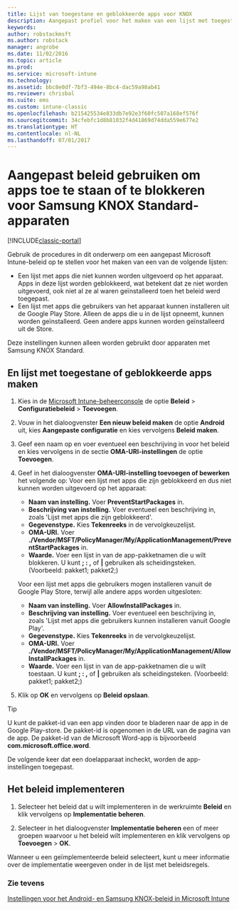 ```yaml
---
title: Lijst van toegestane en geblokkeerde apps voor KNOX
description: Aangepast profiel voor het maken van een lijst met toegestane en geblokkeerde apps voor KNOX.
keywords: 
author: robstackmsft
ms.author: robstack
manager: angrobe
ms.date: 11/02/2016
ms.topic: article
ms.prod: 
ms.service: microsoft-intune
ms.technology: 
ms.assetid: bbc8e0df-7bf3-494e-8bc4-dac59a98ab41
ms.reviewer: chrisbal
ms.suite: ems
ms.custom: intune-classic
ms.openlocfilehash: b215425534e833db7e92e3f60fc507a168ef576f
ms.sourcegitcommit: 34cfebfc1d8b81032f4d41869d74dda559e677e2
ms.translationtype: HT
ms.contentlocale: nl-NL
ms.lasthandoff: 07/01/2017
---
```

# <a name="use-custom-policies-to-allow-and-block-apps-for-samsung-knox-standard-devices"></a>Aangepast beleid gebruiken om apps toe te staan of te blokkeren voor Samsung KNOX Standard-apparaten

[!INCLUDE[classic-portal](../includes/classic-portal.md)]

Gebruik de procedures in dit onderwerp om een aangepast Microsoft Intune-beleid op te stellen voor het maken van een van de volgende lijsten:

- Een lijst met apps die niet kunnen worden uitgevoerd op het apparaat. Apps in deze lijst worden geblokkeerd, wat betekent dat ze niet worden uitgevoerd, ook niet al ze al waren geïnstalleerd toen het beleid werd toegepast.
- Een lijst met apps die gebruikers van het apparaat kunnen installeren uit de Google Play Store. Alleen de apps die u in de lijst opneemt, kunnen worden geïnstalleerd. Geen andere apps kunnen worden geïnstalleerd uit de Store.

Deze instellingen kunnen alleen worden gebruikt door apparaten met Samsung KNOX Standard.

## <a name="to-create-an-allowed-or-blocked-app-list"></a>En lijst met toegestane of geblokkeerde apps maken

1. Kies in de [Microsoft Intune-beheerconsole](https://manage.microsoft.com/) de optie **Beleid** &gt; **Configuratiebeleid** &gt; **Toevoegen**.
2. Vouw in het dialoogvenster **Een nieuw beleid maken** de optie **Android** uit, kies **Aangepaste configuratie** en kies vervolgens **Beleid maken**.
3. Geef een naam op en voer eventueel een beschrijving in voor het beleid en kies vervolgens in de sectie **OMA-URI-instellingen** de optie **Toevoegen**.
4. Geef in het dialoogvenster **OMA-URI-instelling toevoegen of bewerken** het volgende op: Voor een lijst met apps die zijn geblokkeerd en dus niet kunnen worden uitgevoerd op het apparaat:
    
    - **Naam van instelling.** Voer **PreventStartPackages** in.
    - **Beschrijving van instelling.** Voer eventueel een beschrijving in, zoals 'Lijst met apps die zijn geblokkeerd'.
    -   **Gegevenstype.** Kies **Tekenreeks** in de vervolgkeuzelijst.
    -   **OMA-URI.** Voer **./Vendor/MSFT/PolicyManager/My/ApplicationManagement/PreventStartPackages** in.
    -   **Waarde.** Voer een lijst in van de app-pakketnamen die u wilt blokkeren. U kunt **; : ,** of **|** gebruiken als scheidingsteken. (Voorbeeld: pakket1; pakket2;)

    Voor een lijst met apps die gebruikers mogen installeren vanuit de Google Play Store, terwijl alle andere apps worden uitgesloten:

    - **Naam van instelling.** Voer **AllowInstallPackages** in.
    - **Beschrijving van instelling.** Voer eventueel een beschrijving in, zoals 'Lijst met apps die gebruikers kunnen installeren vanuit Google Play'.
    - **Gegevenstype.** Kies **Tekenreeks** in de vervolgkeuzelijst.
    - **OMA-URI.** Voer **./Vendor/MSFT/PolicyManager/My/ApplicationManagement/AllowInstallPackages** in.
    - **Waarde.** Voer een lijst in van de app-pakketnamen die u wilt toestaan. U kunt **; : ,** of **|** gebruiken als scheidingsteken. (Voorbeeld: pakket1; pakket2;)

4. Klik op **OK** en vervolgens op **Beleid opslaan**. 

>[!TIP]
> U kunt de pakket-id van een app vinden door te bladeren naar de app in de Google Play-store. De pakket-id is opgenomen in de URL van de pagina van de app. De pakket-id van de Microsoft Word-app is bijvoorbeeld **com.microsoft.office.word**.

De volgende keer dat een doelapparaat incheckt, worden de app-instellingen toegepast.


## <a name="deploy-the-policy"></a>Het beleid implementeren

1.  Selecteer het beleid dat u wilt implementeren in de werkruimte **Beleid** en klik vervolgens op **Implementatie beheren**.

2.  Selecteer in het dialoogvenster **Implementatie beheren** een of meer groepen waarvoor u het beleid wilt implementeren en klik vervolgens op **Toevoegen** &gt; **OK**.

 
Wanneer u een geïmplementeerde beleid selecteert, kunt u meer informatie over de implementatie weergeven onder in de lijst met beleidsregels.

### <a name="see-also"></a>Zie tevens
[Instellingen voor het Android- en Samsung KNOX-beleid in Microsoft Intune](android-policy-settings-in-microsoft-intune.md)
